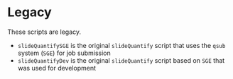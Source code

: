 Legacy
============

These scripts are legacy.

- `slideQuantifySGE` is the original `slideQuantify` script that uses the `qsub` system (`SGE`) for job submission
- `slideQuantifyDev` is the original `slideQuantify` script based on `SGE` that was used for development

